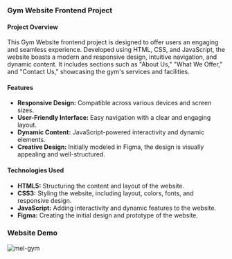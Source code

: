 ### Gym Website Frontend Project

#### Project Overview
This Gym Website frontend project is designed to offer users an engaging and seamless experience. Developed using HTML, CSS, and JavaScript, the website boasts a modern and responsive design, intuitive navigation, and dynamic content. It includes sections such as "About Us," "What We Offer," and "Contact Us," showcasing the gym's services and facilities.

#### Features
- **Responsive Design:** Compatible across various devices and screen sizes.
- **User-Friendly Interface:** Easy navigation with a clear and engaging layout.
- **Dynamic Content:** JavaScript-powered interactivity and dynamic elements.
- **Creative Design:** Initially modeled in Figma, the design is visually appealing and well-structured.

#### Technologies Used
- **HTML5:** Structuring the content and layout of the website.
- **CSS3:** Styling the website, including layout, colors, fonts, and responsive design.
- **JavaScript:** Adding interactivity and dynamic features to the website.
- **Figma:** Creating the initial design and prototype of the website.

### Website Demo
![mel-gym](https://github.com/user-attachments/assets/047d4c2b-caac-4f84-b67a-3a4f294cb587)

